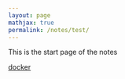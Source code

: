 ```yaml
---
layout: page
mathjax: true
permalink: /notes/test/
---
```


This is the start page of the notes

<a href='/notes/productive_tools/docker.md'>docker</a><br>
